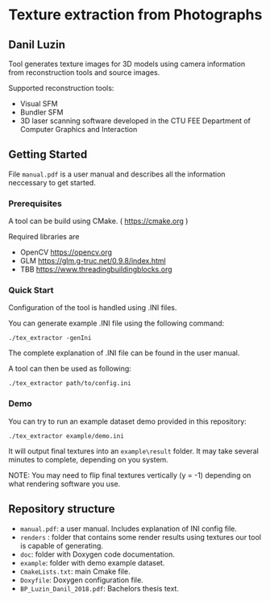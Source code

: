 # Texture extraction from Photographs
## Danil Luzin

Tool generates texture images for 3D models using camera information from reconstruction tools and source images.

Supported reconstruction tools:
- Visual SFM
- Bundler SFM
- 3D laser scanning software developed in the CTU FEE Department of Computer Graphics and Interaction


## Getting Started

File `manual.pdf` is a user manual and describes all the information neccessary to get started.

### Prerequisites

A tool can be build using CMake. ( https://cmake.org )

Required libraries are
- OpenCV https://opencv.org
- GLM https://glm.g-truc.net/0.9.8/index.html
- TBB https://www.threadingbuildingblocks.org

### Quick Start

Configuration of the tool is handled using .INI files.

You can generate example .INI file using the following command:
```
./tex_extractor -genIni
```
The complete explanation of .INI file can be found in the user manual.

A tool can then be used as following:
```
./tex_extractor path/to/config.ini
```

### Demo
You can try to run an example dataset demo provided in this repository:
```
./tex_extractor example/demo.ini
```
It will output final textures into an `example\result` folder. It may take several minutes to complete, depending on you system.


NOTE: You may need to flip final textures vertically (y = -1) depending on what rendering software you use.

## Repository structure
- `manual.pdf`: a user manual. Includes explanation of INI config file.
- `renders` : folder that contains some render results using textures our tool is capable of generating.
- `doc`: folder with Doxygen code documentation.
- `example`: folder with demo example dataset.
- `CmakeLists.txt`: main Cmake file.
- `Doxyfile`: Doxygen configuration file.
- `BP_Luzin_Danil_2018.pdf`: Bachelors thesis text.

